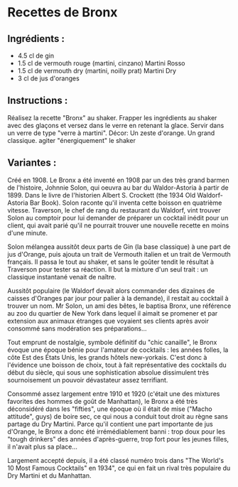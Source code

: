 # Recettes de Bronx

## Ingrédients :

* 4.5 cl de gin	 
* 1.5 cl de vermouth rouge (martini, cinzano)	 Martini Rosso
* 1.5 cl de vermouth dry (martini, noilly prat)	 Martini Dry
* 3 cl de jus d'oranges

## Instructions :
Réalisez la recette "Bronx" au shaker. 
Frapper les ingrédients au shaker avec des glaçons et versez dans le verre en retenant la glace.
Servir dans un verre de type "verre à martini".
Décor: Un zeste d'orange.
Un grand classique.
agiter "énergiquement" le shaker
## Variantes :
Créé en 1908.
Le Bronx a été inventé en 1908 par un des très grand barmen de l'histoire, Johnnie Solon, qui oeuvra au bar du Waldor-Astoria à partir de 1899. Dans le livre de l'historien Albert S. Crockett (the 1934 Old Waldorf-Astoria Bar Book). Solon raconte qu'il inventa cette boisson en quatrième vitesse. Traverson, le chef de rang du restaurant du Waldorf, vint trouver Solon au comptoir pour lui demander de préparer un cocktail inédit pour un client, qui avait parié qu'il ne pourrait trouver une nouvelle recette en moins d'une minute.

Solon mélangea aussitôt deux parts de Gin (la base classique) à une part de jus d'Orange, puis ajouta un trait de Vermouth italien et un trait de Vermouth français. Il passa le tout au shaker, et sans le goûter tendit le résultat à Traverson pour tester sa réaction. Il but la mixture d'un seul trait : un classique instantané venait de naître.

Aussitôt populaire (le Waldorf devait alors commander des dizaines de caisses d'Oranges par jour pour palier à la demande), il restait au cocktail à trouver un nom. Mr Solon, un ami des bêtes, le baptisa Bronx, une référence au zoo du quartier de New York dans lequel il aimait se promener et par extension aux animaux étranges que voyaient ses clients après avoir consommé sans modération ses préparations…

Tout emprunt de nostalgie, symbole définitif du "chic canaille", le Bronx évoque une époque bénie pour l'amateur de cocktails : les années folles, la côte Est des États Unis, les grands hôtels new-yorkais. C'est donc à l'évidence une boisson de choix, tout à fait représentative des cocktails du début du siècle, qui sous une sophistication absolue dissimulent très sournoisement un pouvoir dévastateur assez terrifiant.

Consommé assez largement entre 1910 et 1920 (c'était une des mixtures favorites des hommes de goût de Manhattan), le Bronx a été très déconsidéré dans les "fifties", une époque où il était de mise ("Macho attitude", guys) de boire sec, ce qui nous a conduit tout droit au règne sans partage du Dry Martini. Parce qu'il contient une part importante de jus d'Orange, le Bronx a donc été irrémédiablement banni : trop doux pour les "tough drinkers" des années d'après-guerre, trop fort pour les jeunes filles, il n'avait plus sa place…

Largement accepté depuis, il a été classé numéro trois dans "The World's 10 Most Famous Cocktails" en 1934", ce qui en fait un rival très populaire du Dry Martini et du Manhattan.
